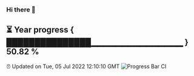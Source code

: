 ### Hi there 👋
⏳ Year progress { ███████████████▁▁▁▁▁▁▁▁▁▁▁▁▁▁▁ } 50.82 %
---
⏰ Updated on Tue, 05 Jul 2022 12:10:10 GMT
![Progress Bar CI](https://github.com/Moyi321/Moyi321/workflows/Progress%20Bar%20CI/badge.svg)
